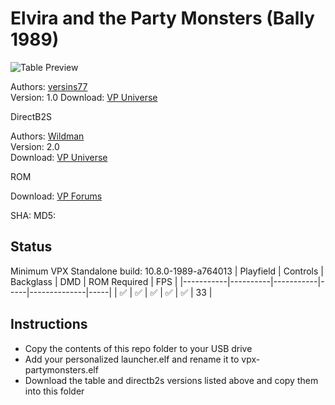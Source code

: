 # Elvira and the Party Monsters (Bally 1989)

![Table Preview](https://vpuniverse.com/screenshots/monthly_2023_06/elvira.png.fa1f60f74ed01caf93fedc0ae7eab27f.png)

Authors: [versins77](https://vpuniverse.com/profile/29661-versins77/)  
Version: 1.0 
Download: [VP Universe](https://vpuniverse.com/files/file/14817-elvira-and-the-party-monsters-bally-1989/)

DirectB2S

Authors: [Wildman](https://vpuniverse.com/profile/5-wildman/)  
Version: 2.0  
Download: [VP Universe](https://vpuniverse.com/files/file/2911-elvira-and-the-party-monsters-bally-1989/)

ROM

Download: [VP Forums](https://www.vpforums.org/index.php?app=downloads&showfile=959)

SHA: 
MD5: 

## Status 

Minimum VPX Standalone build: 10.8.0-1989-a764013
| Playfield | Controls | Backglass | DMD | ROM Required | FPS | 
|-----------|----------|-----------|-----|--------------|-----|
| :white_check_mark: | :white_check_mark: | :white_check_mark: | :white_check_mark: | :white_check_mark: | 33 |

## Instructions

- Copy the contents of this repo folder to your USB drive
- Add your personalized launcher.elf and rename it to vpx-partymonsters.elf
- Download the table and directb2s versions listed above and copy them into this folder